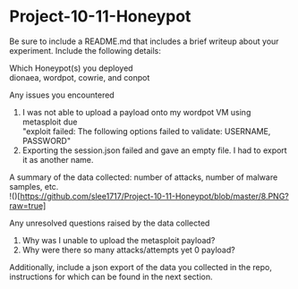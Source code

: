 # Project-10-11-Honeypot

Be sure to include a README.md that includes a brief writeup about your experiment. Include the following details:  
  
Which Honeypot(s) you deployed  
dionaea, wordpot, cowrie, and conpot

Any issues you encountered  
1. I was not able to upload a payload onto my wordpot VM using metasploit due  
"exploit failed: The following options failed to validate: USERNAME, PASSWORD"  
2. Exporting the session.json failed and gave an empty file. I had to export it as another name.
  
A summary of the data collected: number of attacks, number of malware samples, etc.  
!()[https://github.com/slee1717/Project-10-11-Honeypot/blob/master/8.PNG?raw=true]
  
Any unresolved questions raised by the data collected  
1. Why was I unable to upload the metasploit payload?
2. Why were there so many attacks/attempts yet 0 payload?
  
Additionally, include a json export of the data you collected in the repo, instructions for which can be found in the next section.  
